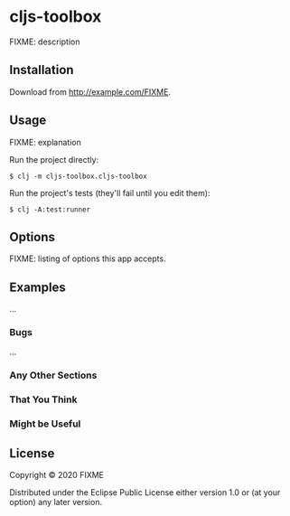 # cljs-toolbox

FIXME: description

## Installation

Download from http://example.com/FIXME.

## Usage

FIXME: explanation

Run the project directly:

    $ clj -m cljs-toolbox.cljs-toolbox

Run the project's tests (they'll fail until you edit them):

    $ clj -A:test:runner

## Options

FIXME: listing of options this app accepts.

## Examples

...

### Bugs

...

### Any Other Sections
### That You Think
### Might be Useful

## License

Copyright © 2020 FIXME

Distributed under the Eclipse Public License either version 1.0 or (at
your option) any later version.

